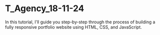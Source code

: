 # T_Agency_18-11-24
In this tutorial, I'll guide you step-by-step through the process of building a fully responsive portfolio website using HTML, CSS, and JavaScript.
